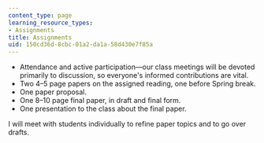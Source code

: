 ```yaml
---
content_type: page
learning_resource_types:
- Assignments
title: Assignments
uid: 150cd36d-8cbc-01a2-da1a-58d430e7f85a
---
```


*   Attendance and active participation—our class meetings will be devoted primarily to discussion, so everyone's informed contributions are vital.
*   Two 4–5 page papers on the assigned reading, one before Spring break.
*   One paper proposal.
*   One 8–10 page final paper, in draft and final form.
*   One presentation to the class about the final paper.

I will meet with students individually to refine paper topics and to go over drafts.